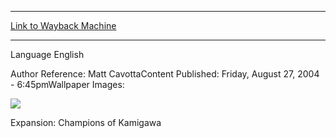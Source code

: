 
---
[Link to Wayback Machine](https://web.archive.org/web/20150912020150/http://magic.wizards.com/en/articles/wallpapers/takeno-samurai-general)

[_metadata_:generator]:- "Drupal 7 (http://drupal.org)"
[_metadata_:node]:- "324666"
[_metadata_:source]:- "article"
[_metadata_:title]:- "Takeno, Samurai General"
[_metadata_:wayback_capture_timestamp]:- "2015-09-12 02:01:50"
[_metadata_:wayback_raw_url]:- "https://web.archive.org/web/20150912020150id_/http://magic.wizards.com/en/articles/wallpapers/takeno-samurai-general"
[_metadata_:wayback_url]:- "http://magic.wizards.com/en/articles/wallpapers/takeno-samurai-general"
---






Language 
 English

Author Reference: Matt CavottaContent Published: Friday, August 27, 2004 - 6:45pmWallpaper Images: 

[![](http://magic.wizards.com/sites/mtg/files/styles/large/public/images/wallpaper/Wallpaper_TakenoMasterSamurai_1280x960.jpg?itok=0j43muuP)](http://magic.wizards.com/sites/mtg/files/images/wallpaper/Wallpaper_TakenoMasterSamurai_1280x960.jpg) 

Expansion: Champions of Kamigawa  

 
